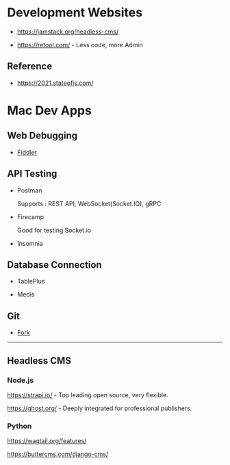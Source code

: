 # Development Websites 

* https://jamstack.org/headless-cms/

* https://retool.com/ - Less code, more Admin

## Reference

* https://2021.stateofjs.com/


# Mac Dev Apps

## Web Debugging

* [Fiddler](https://www.telerik.com/fiddler)

## API Testing

* Postman

  Supports : REST API, WebSocket(Socket.IO), gRPC

* Firecamp

  Good for testing Socket.io

* Insomnia 

## Database Connection

* TablePlus 

* Medis

## Git

* [Fork](https://git-fork.com/)

--- 

## Headless CMS 

### Node.js

https://strapi.io/ - Top leading open source, very flexible.

https://ghost.org/ - Deeply integrated for professional publishers.

### Python

https://wagtail.org/features/

https://buttercms.com/django-cms/
